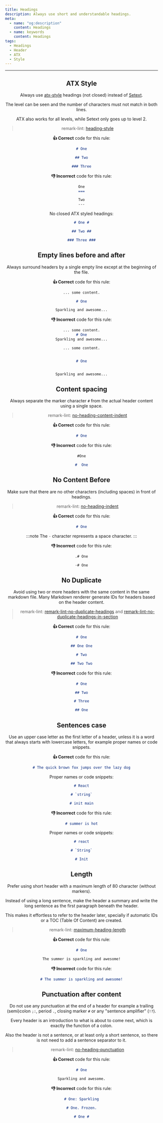 ```yaml
---
title: Headings
description: Always use short and understandable headings.
meta:
  - name: "og:description"
    content: Headings
  - name: keywords
    content: Headings
tags:
  - Headings
  - Header
  - ATX
  - Style
---
```


<Header/>

---

<!-- vale off -->

## ATX Style

<!-- vale on -->

Always use [atx-style](http://www.aaronsw.com/2002/atx/intro "Link explaining what atx-style is") headings (not closed) instead of [Setext](http://docutils.sourceforge.net/mirror/setext.html "Link explaining what Setext is").

The level can be seen and the number of characters must not match in both lines.

ATX also works for all levels, while Setext only goes up to level 2.

> remark-lint: [heading-style](https://github.com/remarkjs/remark-lint/tree/master/packages/remark-lint-heading-style "Link to remarkjs docs")

**:thumbsup: Correct** code for this rule:

```markdown
# One

## Two

### Three
```

**:thumbsdown: Incorrect** code for this rule:

```markdown
One
===

Two
---
```

No closed ATX styled headings:

```markdown
# One #

## Two ##

### Three ###
```

## Empty lines before and after

Always surround headers by a single empty line except at the beginning of the file.

**:thumbsup: Correct** code for this rule:

```markdown
... some content.

# One

Sparkling and awesome...
```

**:thumbsdown: Incorrect** code for this rule:

```markdown
... some content.
# One
Sparkling and awesome...
```

```markdown
... some content.


# One


Sparkling and awesome...
```

## Content spacing

Always separate the marker character `#` from the actual header content using a single space.

> remark-lint: [no-heading-content-indent](https://github.com/remarkjs/remark-lint/tree/master/packages/remark-lint-no-heading-content-indent "Link to remarkjs docs")

**:thumbsup: Correct** code for this rule:

```markdown
# One
```

**:thumbsdown: Incorrect** code for this rule:

```markdown
#One
```

```markdown
#  One
```

## No Content Before

Make sure that there are no other characters (including spaces) in front of headings.

> remark-lint: [no-heading-indent](https://github.com/remarkjs/remark-lint/tree/master/packages/remark-lint-no-heading-content-indent "Link to remarkjs docs")

**:thumbsup: Correct** code for this rule:

```markdown
# One
```

:::note
The `·` character represents a space character.
:::

**:thumbsdown: Incorrect** code for this rule:

```markdown
.# One
```

```markdown
·# One
```

## No Duplicate

Avoid using two or more headers with the same content in the same markdown file.
Many Markdown renderer generate IDs for headers based on the header content.

> remark-lint: [remark-lint-no-duplicate-headings](https://github.com/remarkjs/remark-lint/tree/master/packages/remark-lint-no-duplicate-headings)
> and [remark-lint-no-duplicate-headings-in-section](https://github.com/remarkjs/remark-lint/tree/master/packages/remark-lint-no-duplicate-headings-in-section)

**:thumbsup: Correct** code for this rule:

```markdown
# One

## One One

# Two

## Two Two
```

**:thumbsdown: Incorrect** code for this rule:

```markdown
# One

## Two

# Three

## One
```

## Sentences case

Use an upper case letter as the first letter of a header, unless it is a word that always starts with lowercase letters,
for example proper names or code snippets.

**:thumbsup: Correct** code for this rule:

```markdown
# The quick brown fox jumps over the lazy dog
```

Proper names or code snippets:

```markdown
# React

# `string`

# init main
```

**:thumbsdown: Incorrect** code for this rule:

```markdown
# summer is hot
```

Proper names or code snippets:

```markdown
# react

# `String`

# Init
```

## Length

Prefer using short header with a maximum length of 80 character (without markers).

Instead of using a long sentence, make the header a summary and write the long sentence as the first paragraph beneath the header.

This makes it effortless to refer to the header later, specially if automatic IDs or a TOC (Table Of Content) are created.

> remark-lint: [maximum-heading-length](https://github.com/remarkjs/remark-lint/tree/master/packages/remark-lint-maximum-heading-length "Link to remarkjs docs")

**:thumbsup: Correct** code for this rule:

```markdown
# One

The summer is sparkling and awesome!
```

**:thumbsdown: Incorrect** code for this rule:

```markdown
# The summer is sparkling and awesome!
```

## Punctuation after content

Do not use any punctuation at the end of a header
for example a trailing (semi)colon `;:`, period `.`, closing marker `#` or any "sentence amplifier" (`!?`).

Every header is an introduction to what is about to come next, which is exactly the function of a colon.

Also the header is not a sentence, or at least only a short sentence, so there is not need to add a sentence separator to it.

> remark-lint: [no-heading-punctuation](https://github.com/remarkjs/remark-lint/tree/master/packages/remark-lint-no-heading-punctuation "Link to remarkjs docs")

**:thumbsup: Correct** code for this rule:

```markdown
# One

Sparkling and awesome.
```

**:thumbsdown: Incorrect** code for this rule:

```markdown
# One: Sparkling
```

```markdown
# One. Frozen.
```

```markdown
# One #
```

